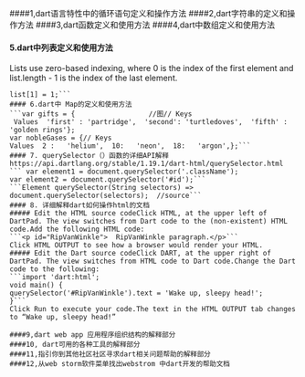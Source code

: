####1,dart语言特性中的循环语句定义和操作方法
####2,dart字符串的定义和操作方法
####3,dart函数定义和使用方法
####4,dart中数组定义和使用方法
#### 5.dart中列表定义和使用方法
Lists use zero-based indexing, where 0 is the index of the first element and list.length - 1 is the index of the last element.
```var list = [1, 2, 3];
list[1] = 1;```
#### 6.dart中 Map的定义和使用方法
```var gifts = {                  //图// Keys     
 Values  'first' : 'partridge',  'second': 'turtledoves',  'fifth' : 'golden rings'};
var nobleGases = {// Keys 
Values  2 :   'helium',  10:   'neon',  18:   'argon',};```
#### 7. querySelector（）函数的详细API解释
https://api.dartlang.org/stable/1.19.1/dart-html/querySelector.html
``` var element1 = document.querySelector('.className');
var element2 = document.querySelector('#id');```
```Element querySelector(String selectors) => document.querySelector(selectors);  //source```
#### 8. 详细解释dart如何操作html的文档
##### Edit the HTML source codeClick HTML, at the upper left of DartPad. The view switches from Dart code to the (non-existent) HTML code.Add the following HTML code:
```<p id="RipVanWinkle">  RipVanWinkle paragraph.</p>```
Click HTML OUTPUT to see how a browser would render your HTML.
##### Edit the Dart source codeClick DART, at the upper right of DartPad. The view switches from HTML code to Dart code.Change the Dart code to the following:
```import 'dart:html';
void main() { 
querySelector('#RipVanWinkle').text = 'Wake up, sleepy head!';
}```
Click Run to execute your code.The text in the HTML OUTPUT tab changes to “Wake up, sleepy head!”

####9,dart web app 应用程序组织结构的解释部分
####10, dart可用的各种工具的解释部分
####11,指引你到其他社区社区寻求dart相关问题帮助的解释部分
####12,从web storm软件菜单找出webstrom 中dart开发的帮助文档
